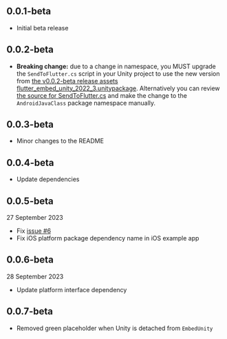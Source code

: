 ## 0.0.1-beta

* Initial beta release

## 0.0.2-beta

* **Breaking change:** due to a change in namespace, you MUST upgrade the `SendToFlutter.cs` script in your Unity project to use the new version from [the v0.0.2-beta release assets flutter_embed_unity_2022_3.unitypackage](https://github.com/learntoflutter/flutter_embed_unity/releases). Alternatively you can review [the source for SendToFlutter.cs](https://github.com/learntoflutter/flutter_embed_unity/blob/main/example_unity_2022_3_project/Assets/FlutterEmbed/SendToFlutter/SendToFlutter.cs) and make the change to the `AndroidJavaClass` package namespace manually.

## 0.0.3-beta

* Minor changes to the README

## 0.0.4-beta

* Update dependencies

## 0.0.5-beta

27 September 2023

* Fix [issue #6](https://github.com/learntoflutter/flutter_embed_unity/issues/6)
* Fix iOS platform package dependency name in iOS example app

## 0.0.6-beta

28 September 2023

* Update platform interface dependency

## 0.0.7-beta

* Removed green placeholder when Unity is detached from `EmbedUnity`